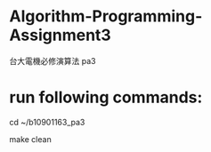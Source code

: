 # Algorithm-Programming-Assignment3
台大電機必修演算法 pa3
# run following commands: 
cd ~/b10901163_pa3

make clean
